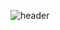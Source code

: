 ![header](https://capsule-render.vercel.app/api?type=waving&color=auto&height=240&section=header&text=Welcome%10to%10Hyejoo's%10Github!&fontSize=80)
